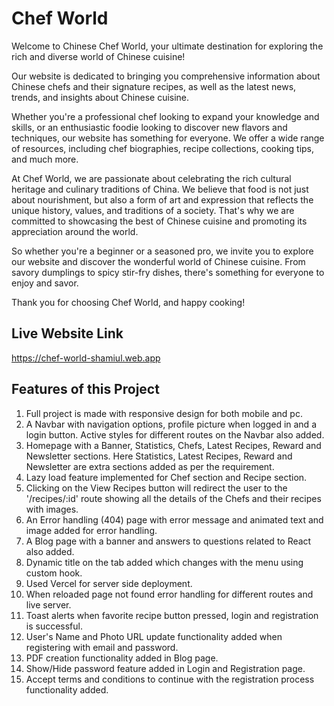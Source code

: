 # Chef World
Welcome to Chinese Chef World, your ultimate destination for exploring the rich and diverse world of Chinese cuisine!

Our website is dedicated to bringing you comprehensive information about Chinese chefs and their signature recipes, as well as the latest news, trends, and insights about Chinese cuisine.

Whether you're a professional chef looking to expand your knowledge and skills, or an enthusiastic foodie looking to discover new flavors and techniques, our website has something for everyone. We offer a wide range of resources, including chef biographies, recipe collections, cooking tips, and much more.

At Chef World, we are passionate about celebrating the rich cultural heritage and culinary traditions of China. We believe that food is not just about nourishment, but also a form of art and expression that reflects the unique history, values, and traditions of a society. That's why we are committed to showcasing the best of Chinese cuisine and promoting its appreciation around the world.

So whether you're a beginner or a seasoned pro, we invite you to explore our website and discover the wonderful world of Chinese cuisine. From savory dumplings to spicy stir-fry dishes, there's something for everyone to enjoy and savor. 

Thank you for choosing Chef World, and happy cooking!



## Live Website Link
https://chef-world-shamiul.web.app



## Features of this Project
1. Full project is made with responsive design for both mobile and pc.
2. A Navbar with navigation options, profile picture when logged in and a login button. Active styles for different routes on the Navbar also added.
3. Homepage with a Banner, Statistics, Chefs, Latest Recipes, Reward and Newsletter sections. Here Statistics, Latest Recipes, Reward and Newsletter are extra sections added as per the requirement.
4. Lazy load feature implemented for Chef section and Recipe section.
5. Clicking on the View Recipes button will redirect the user to the '/recipes/:id' route showing all the details of the Chefs and their recipes with images.
6. An Error handling (404) page with error message and animated text and image added for error handling.
7. A Blog page with a banner and answers to questions related to React also added.
8. Dynamic title on the tab added which changes with the menu using custom hook.
9. Used Vercel for server side deployment.
10. When reloaded page not found error handling for different routes and live server.
11. Toast alerts when favorite recipe button pressed, login and registration is successful.
12. User's Name and Photo URL update functionality added when registering with email and password.
13. PDF creation functionality added in Blog page.
14. Show/Hide password feature added in Login and Registration page.
15. Accept terms and conditions to continue with the registration process functionality added.


